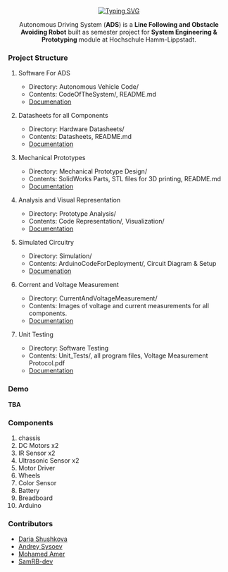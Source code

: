 <div align="center">

[![Typing SVG](https://readme-typing-svg.demolab.com?font=Orbitron&weight=700&size=45&pause=1000&center=true&vCenter=true&width=750&lines=Autonomous+Driving+System)](https://git.io/typing-svg)

Autonomous Driving System (**ADS**) is a **Line Following and Obstacle Avoiding Robot** built as semester project for **System Engineering & Prototyping** module at Hochschule Hamm-Lippstadt.

</div>

### Project Structure

1. Software For ADS
    - Directory: Autonomous Vehicle Code/
    - Contents: CodeOfTheSystem/, README.md
    - [Documenation](https://github.com/DariaShushkova/Autonomous_vehicle_prototype/tree/main/Autonomous%20Vehicle%20Code)

2. Datasheets for all Components
    - Directory: Hardware Datasheets/
    - Contents: Datasheets, README.md
    - [Documentation](https://github.com/DariaShushkova/Autonomous_vehicle_prototype/tree/main/Hardware%20Datasheets)

3. Mechanical Prototypes
    - Directory: Mechanical Prototype Design/
    - Contents: SolidWorks Parts, STL files for 3D printing, README.md
    - [Documentation](https://github.com/DariaShushkova/Autonomous_vehicle_prototype/tree/main/Mechanical%20Prototype%20Design)

4. Analysis and Visual Representation
    - Directory: Prototype Analysis/
    - Contents: Code Representation/, Visualization/
    - [Documentation](https://github.com/DariaShushkova/Autonomous_vehicle_prototype/tree/main/Prototype%20Analysis)

5. Simulated Circuitry
    - Directory: Simulation/
    - Contents: ArduinoCodeForDeployment/, Circuit Diagram & Setup
    - [Documenation](https://github.com/DariaShushkova/Autonomous_vehicle_prototype/tree/main/simulation)

6. Corrent and Voltage Measurement
    - Directory: CurrentAndVoltageMeasurement/
    - Contents: Images of voltage and current measurements for all components.
    - [Documentation](https://github.com/DariaShushkova/Autonomous_vehicle_prototype/tree/main/CurrentAndVoltageMeasurements)

7. Unit Testing
    - Directory: Software Testing
    - Contents: Unit_Tests/, all program files, Voltage Measurement Protocol.pdf
    - [Documentation](https://github.com/DariaShushkova/Autonomous_vehicle_prototype/tree/main/Software%20Testing)

### Demo

**TBA**

### Components

1. chassis
2. DC Motors x2
3. IR Sensor x2
4. Ultrasonic Sensor x2
5. Motor Driver
6. Wheels
7. Color Sensor
8. Battery
9. Breadboard
10. Arduino

### Contributors

- [Daria Shushkova](https://github.com/DariaShushkova)
- [Andrey Sysoev](https://github.com/andrey-sysoev)
- [Mohamed Amer](https://github.com/amer195)
- [SamRB-dev](https://github.com/SamRB-dev)
